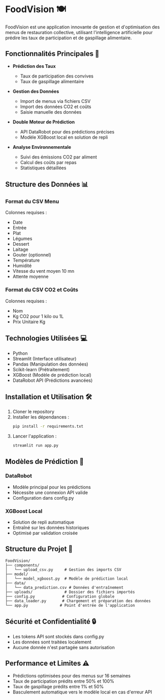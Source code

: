 # FoodVision 🍽️

FoodVision est une application innovante de gestion et d'optimisation des menus de restauration collective, utilisant l'intelligence artificielle pour prédire les taux de participation et de gaspillage alimentaire.

## Fonctionnalités Principales 🚀

- **Prédiction des Taux**
  - Taux de participation des convives
  - Taux de gaspillage alimentaire

- **Gestion des Données**
  - Import de menus via fichiers CSV
  - Import des données CO2 et coûts
  - Saisie manuelle des données

- **Double Moteur de Prédiction**
  - API DataRobot pour des prédictions précises
  - Modèle XGBoost local en solution de repli

- **Analyse Environnementale**
  - Suivi des émissions CO2 par aliment
  - Calcul des coûts par repas
  - Statistiques détaillées

## Structure des Données 📊

### Format du CSV Menu
Colonnes requises :
- Date
- Entrée
- Plat
- Légumes
- Dessert
- Laitage
- Gouter (optionnel)
- Température
- Humidité
- Vitesse du vent moyen 10 mn
- Attente moyenne

### Format du CSV CO2 et Coûts
Colonnes requises :
- Nom
- Kg CO2 pour 1 kilo ou 1L
- Prix Unitaire Kg

## Technologies Utilisées 💻

- Python
- Streamlit (Interface utilisateur)
- Pandas (Manipulation des données)
- Scikit-learn (Prétraitement)
- XGBoost (Modèle de prédiction local)
- DataRobot API (Prédictions avancées)

## Installation et Utilisation 🛠️

1. Cloner le repository
2. Installer les dépendances :
   ```bash
   pip install -r requirements.txt
   ```
3. Lancer l'application :
   ```bash
   streamlit run app.py
   ```

## Modèles de Prédiction 🤖

### DataRobot
- Modèle principal pour les prédictions
- Nécessite une connexion API valide
- Configuration dans config.py

### XGBoost Local
- Solution de repli automatique
- Entraîné sur les données historiques
- Optimisé par validation croisée

## Structure du Projet 📁

```
FoodVision/
├── components/
│   └── upload_csv.py     # Gestion des imports CSV
├── model/
│   └── model_xgboost.py  # Modèle de prédiction local
├── data/
│   └── data_prediction.csv # Données d'entraînement
├── uploads/              # Dossier des fichiers importés
├── config.py            # Configuration globale
├── data_loader.py       # Chargement et préparation des données
└── app.py              # Point d'entrée de l'application
```

## Sécurité et Confidentialité 🔒

- Les tokens API sont stockés dans config.py
- Les données sont traitées localement
- Aucune donnée n'est partagée sans autorisation

## Performance et Limites ⚠️

- Prédictions optimisées pour des menus sur 16 semaines
- Taux de participation prédits entre 50% et 100%
- Taux de gaspillage prédits entre 1% et 50%
- Basculement automatique vers le modèle local en cas d'erreur API